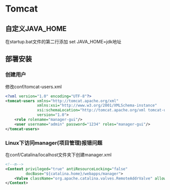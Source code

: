 # Tomcat

## 自定义JAVA_HOME
在startup.bat文件的第二行添加 set JAVA_HOME=jdk地址

## 部署安装

### 创建用户

修改conf/tomcat-users.xml

```xml
<?xml version="1.0" encoding="UTF-8"?>
<tomcat-users xmlns="http://tomcat.apache.org/xml"
              xmlns:xsi="http://www.w3.org/2001/XMLSchema-instance"
              xsi:schemaLocation="http://tomcat.apache.org/xml tomcat-users.xsd"
              version="1.0">
    <role rolename="manager-gui"/>
    <user username="admin" password="1234" roles="manager-gui"/>
</tomcat-users>

```

### Linux下访问manager(项目管理)报错问题

在conf/Catalina/localhost文件夹下创建manager.xml

```xml
<!--m-->
<Context privileged="true" antiResourceLocking="false"
         docBase="${catalina.home}/webapps/manager">
    <Valve className="org.apache.catalina.valves.RemoteAddrValve" allow="^.*$" />
</Context>
```

